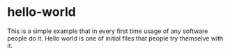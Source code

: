 # hello-world
This is a simple example that in every first time usage of any software people do it.
Hello world is one of initial files that people try themselve with it.
